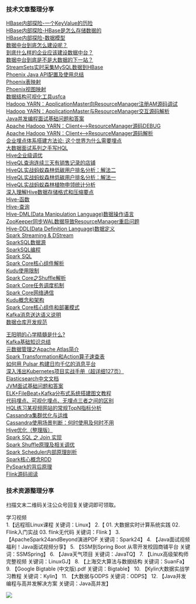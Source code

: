 
### 技术文章整理分享

[HBase内部探险-一个KeyValue的历险](https://mp.weixin.qq.com/s/8t-plcLfHvlCllVbxHUzrw)  
[HBase内部探险-HBase是怎么存储数据的](https://mp.weixin.qq.com/s/SEmfFQMzfFAL-v7HhHjKjg)  
[HBase内部探险-数据模型](https://mp.weixin.qq.com/s/l3LhPiNsH73HVoX-XYHpAg)  
[数据中台到底怎么建设呢？](https://mp.weixin.qq.com/s/0vxB21txllFoFi9umNGxlw)    
[到底什么样的企业应该建设数据中台？](http://mp.weixin.qq.com/s?__biz=MzA4NzA5NzE5Ng==&mid=2650229077&idx=1&sn=4cc6d0ef097764ed0db5692bfd38a2df&chksm=883d4356bf4aca40c1e36393cb2e20aee52a78772976b94802b25b94e5ee7b96637dc4d4870a&scene=21#wechat_redirect)    
[数据中台到底是不是大数据的下一站？](http://mp.weixin.qq.com/s?__biz=MzA4NzA5NzE5Ng==&mid=2650229055&idx=1&sn=322a64a32d4a27f9588ebca1ea129078&chksm=883d433cbf4aca2a8179bb4bf89fac701809f9c77c6940a1ea36848a549bf06d9d5bc1e1531c&scene=21#wechat_redirect)  
[StreamSets实时采集MySQL数据到HBase](http://mp.weixin.qq.com/s?__biz=MzA4NzA5NzE5Ng==&mid=2650229096&idx=1&sn=99253fe3eab7674406505abfbe3bb65a&chksm=883d436bbf4aca7dfdac820bcc3e2c4a86bb860abdab1b3c163050af7d49e0175d8bfd4f0aad&scene=21#wechat_redirect)  
[Phoenix Java API配置及使用总结](http://mp.weixin.qq.com/s?__biz=MzA4NzA5NzE5Ng==&mid=2650229059&idx=1&sn=68029b587d64c003c60ad26c0a52c8d1&chksm=883d4340bf4aca567b8d24dafcbc749dd9fbfa3b64fe9ad308e9948251cab7107d9d5119ebf3&scene=21#wechat_redirect)  
[Phoenix表映射](http://mp.weixin.qq.com/s?__biz=MzA4NzA5NzE5Ng==&mid=2650228989&idx=1&sn=5cd1baa65b61b1a39a18124fe81ec3fa&chksm=883d42febf4acbe8d82a2d4ebb76eff4820de69419c07357958b148b51715bd3baba67f92b17&scene=21#wechat_redirect)  
[Phoenix视图映射](http://mp.weixin.qq.com/s?__biz=MzA4NzA5NzE5Ng==&mid=2650228986&idx=1&sn=7c06b2d8417851ccf804a1ef5873d099&chksm=883d42f9bf4acbef36487bfebad16bdc952caac223292e940e88875eae2a63cfcadb8bcc7410&scene=21#wechat_redirect)  
[数据结构可视化工具usfca](http://mp.weixin.qq.com/s?__biz=MzA4NzA5NzE5Ng==&mid=2650228962&idx=1&sn=f9887961e5ce3ecb0a348a91dbb88146&chksm=883d42e1bf4acbf7ce3f6c254955b5654a8f1da30edcb1827da157d4328dfa043cecbcca2057&scene=21#wechat_redirect)  
[Hadoop YARN：ApplicationMaster向ResourceManager注册AM源码调试](http://mp.weixin.qq.com/s?__biz=MzA4NzA5NzE5Ng==&mid=2650228948&idx=1&sn=5ade6bc0647554e390ab49bd0f05835d&chksm=883d42d7bf4acbc1a1e98c9e3ae9a9ca164f35fe0b50c6d215f13ef44a12b6b90cef8e55cd36&scene=21#wechat_redirect)  
[Hadoop YARN：ApplicationMaster与ResourceManager交互源码解析](http://mp.weixin.qq.com/s?__biz=MzA4NzA5NzE5Ng==&mid=2650228889&idx=1&sn=19fa5502ebc68e5d7d0608540a538708&chksm=883d429abf4acb8c723d7b170fc93b85f3965f4aa9f4abeb157d5fa6ba5375191647d90a59b0&scene=21#wechat_redirect)  
[Java并发编程面试基础问题和答案](http://mp.weixin.qq.com/s?__biz=MzA4NzA5NzE5Ng==&mid=2650228866&idx=2&sn=6ebaa8b86e5a4dac366e9d9315b7ed49&chksm=883d4281bf4acb978ee0895ee11b917d424f0c90b5de812f62c52fd83ab686b2c5c1fd729d63&scene=21#wechat_redirect)  
[Apache Hadoop YARN：Client&lt;--&gt;ResourceManager源码DEBUG](http://mp.weixin.qq.com/s?__biz=MzA4NzA5NzE5Ng==&mid=2650228757&idx=1&sn=1935d1654cdcaeb9c0e09f99e8ba1e19&chksm=883d4216bf4acb00f7262eca27a379dc989d66f6043bbf3e28beaf7aa655cfa24260f6bbe7da&scene=21#wechat_redirect)  
[Apache Hadoop YARN：Client&lt;--&gt;ResourceManager源码解析](http://mp.weixin.qq.com/s?__biz=MzA4NzA5NzE5Ng==&mid=2650228739&idx=2&sn=d635c7c0d4b1b14c199dd43e057b779f&chksm=883d4200bf4acb168c803df6721cac32c301a33d908a568be309e00d001ec426178452af6a89&scene=21#wechat_redirect)  
[企业埋点体系搭建方法论: 这个世界为什么需要埋点](http://mp.weixin.qq.com/s?__biz=MzA4NzA5NzE5Ng==&mid=2650228705&idx=2&sn=6ab68c35935879e465c7a3e261f21e6e&chksm=883d4de2bf4ac4f48744300cec0e5384c507b1a34e345a67f8f09f66e7563084164ec6c9ff92&scene=21#wechat_redirect)  
[大数据面试系列之手写HQL](http://mp.weixin.qq.com/s?__biz=MzA4NzA5NzE5Ng==&mid=2650228687&idx=1&sn=f4611910a44d727db518ac20d9cf1abd&chksm=883d4dccbf4ac4da1bf15a4fe2059c6a6bf697e4ecc2543359fb9aa1448d5d81912c95603029&scene=21#wechat_redirect)  
[Hive企业级调优](http://mp.weixin.qq.com/s?__biz=MzA4NzA5NzE5Ng==&mid=2650228657&idx=2&sn=e4642ec58d1849c6634abdb0d7f6ef03&chksm=883d4db2bf4ac4a4f9956176217153ff2d93735fdaed6e434f4e7bb3742c632b413fed62553f&scene=21#wechat_redirect)  
[HiveQL查询连续三天有销售记录的店铺](http://mp.weixin.qq.com/s?__biz=MzA4NzA5NzE5Ng==&mid=2650228657&idx=3&sn=30b2165a5f284451fcd72e0caad92995&chksm=883d4db2bf4ac4a48a6de7c960247d584bb04d0572b7f74c00813928eab0821a62e0a0d1a8e5&scene=21#wechat_redirect)  
[HiveQL实战蚂蚁森林低碳用户排名分析：解法二](http://mp.weixin.qq.com/s?__biz=MzA4NzA5NzE5Ng==&mid=2650228637&idx=2&sn=2d37acd8fe533318c4fd8ab4edd70338&chksm=883d4d9ebf4ac4881839c78ae75bb13ebfd4021fe4523c774fe77477b819bc5930d6d6435350&scene=21#wechat_redirect)  
[HiveQL实战蚂蚁森林低碳用户排名分析：解法一](http://mp.weixin.qq.com/s?__biz=MzA4NzA5NzE5Ng==&mid=2650228637&idx=1&sn=ae4a5b0d70433cb9ecfb3ca25a843754&chksm=883d4d9ebf4ac488da73edfcdd1c0f08989f34f92df9cfc2b09b200701467bf9e1495da56ea0&scene=21#wechat_redirect)  
[HiveQL实战蚂蚁森林植物申领统计分析](http://mp.weixin.qq.com/s?__biz=MzA4NzA5NzE5Ng==&mid=2650228622&idx=1&sn=3c7fcf28f2b3157a6fc194451d04a666&chksm=883d4d8dbf4ac49b84be96d3afa5b930aa54e90d694167ad00ecf34f2103300d60c86c748574&scene=21#wechat_redirect)  
[深入理解Hive数据存储格式和压缩要点](http://mp.weixin.qq.com/s?__biz=MzA4NzA5NzE5Ng==&mid=2650228622&idx=3&sn=7698dd734cde40444c37f4db260c9103&chksm=883d4d8dbf4ac49b2ecd2fbb3025ba9c0c9c6e0f1c78ddfb4849d6debc0c0920529c57245f08&scene=21#wechat_redirect)  
[Hive-函数](http://mp.weixin.qq.com/s?__biz=MzA4NzA5NzE5Ng==&mid=2650228594&idx=2&sn=194e5f249c73792bec1854941d620d07&chksm=883d4d71bf4ac4677756741682ee069b0a65102ec55c622edb1d40cbc61e6208dc55a67d55c9&scene=21#wechat_redirect)  
[Hive-查询](http://mp.weixin.qq.com/s?__biz=MzA4NzA5NzE5Ng==&mid=2650228527&idx=1&sn=3bed7a694636a158546cce4ae729cbcf&chksm=883d4d2cbf4ac43afe8a10d78d0b5e976495ba2d9da06d1a6c07184fa18e4b36a593659982bd&scene=21#wechat_redirect)  
[Hive-DML(Data Manipulation Language)数据操作语言](http://mp.weixin.qq.com/s?__biz=MzA4NzA5NzE5Ng==&mid=2650228527&idx=2&sn=4cb66e49404b7e2beeee6b792950b187&chksm=883d4d2cbf4ac43af73ff48c7a9df58ff945471c10242399de77a9b673063d7da3bad027893a&scene=21#wechat_redirect)  
[ZooKeeper同步WAL数据导致ResourceManager重启问题](http://mp.weixin.qq.com/s?__biz=MzA4NzA5NzE5Ng==&mid=2650228527&idx=3&sn=dfb259de4a54eb9a25b13cebe74ad678&chksm=883d4d2cbf4ac43a598e8fcaeb6f645667a09005b77134891d231e092311a4b23bc8b11ba8a2&scene=21#wechat_redirect)  
[Hive-DDL(Data Definition Language)数据定义](http://mp.weixin.qq.com/s?__biz=MzA4NzA5NzE5Ng==&mid=2650228510&idx=1&sn=9bf05f83bab6a90cbf6300affac589b9&chksm=883d4d1dbf4ac40b65b70ebd857a794b355f6d5ef5d92550480df02642d7a3da19379a33362a&scene=21#wechat_redirect)  
[Spark Streaming &amp; DStream](http://mp.weixin.qq.com/s?__biz=MzA4NzA5NzE5Ng==&mid=2650228446&idx=1&sn=202ccfb2120c3aa98b4139285080a2c2&chksm=883d4cddbf4ac5cba6e0e37ef5ed9d430a1519092d34f70195e9f4cf1370a9c9356ebaee7b4d&scene=21#wechat_redirect)  
[SparkSQL数据源](http://mp.weixin.qq.com/s?__biz=MzA4NzA5NzE5Ng==&mid=2650228432&idx=3&sn=8cb21255ec59b94c773ab49e68502b7f&chksm=883d4cd3bf4ac5c5feb709e4d35c0ea4699f3ccf5b5d5236a044b1a86aa7ad6bd7bc9e21444c&scene=21#wechat_redirect)  
[SparkSQL编程](http://mp.weixin.qq.com/s?__biz=MzA4NzA5NzE5Ng==&mid=2650228432&idx=1&sn=fd9a186f85b317071ee6a7bff94bb37a&chksm=883d4cd3bf4ac5c551f197cc73e357dfda386a01977948863a56f5ad493c3ca4a7812ff8cf06&scene=21#wechat_redirect)  
[Spark SQL](http://mp.weixin.qq.com/s?__biz=MzA4NzA5NzE5Ng==&mid=2650228432&idx=2&sn=692034c8cd6b023a66b702041147967e&chksm=883d4cd3bf4ac5c52ff16dac487d075408b1b5b330137cacf8aefb80555ee2cfc595bc6f3991&scene=21#wechat_redirect)  
[Spark Core核心组件解析](http://mp.weixin.qq.com/s?__biz=MzA4NzA5NzE5Ng==&mid=2650228381&idx=1&sn=3bca26f246c16a4e9b7a2249601d0a0c&chksm=883d4c9ebf4ac588020d3a19202d6412a40b016dd851e2e369d180ae776c6d6e033e6cc52c28&scene=21#wechat_redirect)  
[Kudu使用限制](http://mp.weixin.qq.com/s?__biz=MzA4NzA5NzE5Ng==&mid=2650228333&idx=1&sn=b21449a68f8d48f0f8f68a655f2e810d&chksm=883d4c6ebf4ac578a6f905fe3b442443d2f74a64bf3cf8b4ff952ca511a79997c30ec073862d&scene=21#wechat_redirect)  
[Spark Core之Shuffle解析](http://mp.weixin.qq.com/s?__biz=MzA4NzA5NzE5Ng==&mid=2650228333&idx=2&sn=19a9e614dd85fcfd336350453b6bbb54&chksm=883d4c6ebf4ac57808ebbe91638ea797ff1029f36e6b3d50f21f25b02d75a6fea9da905667d6&scene=21#wechat_redirect)  
[Spark Core任务调度机制](http://mp.weixin.qq.com/s?__biz=MzA4NzA5NzE5Ng==&mid=2650228287&idx=1&sn=2d30ea8b0b49cc7ffe766602e5f0b970&chksm=883d4c3cbf4ac52ae861e2733e3ba6c6b133c396337210276f4fc17792b8eab0969c839ba9c2&scene=21#wechat_redirect)  
[Spark Core网络通信](http://mp.weixin.qq.com/s?__biz=MzA4NzA5NzE5Ng==&mid=2650228287&idx=2&sn=fcc7f71250ead128fcf762346d30afdb&chksm=883d4c3cbf4ac52a14c0126c8d40193438277f2c07248de67f983d35ad18263966f4fb9668d9&scene=21#wechat_redirect)  
[Kudu概念和架构](http://mp.weixin.qq.com/s?__biz=MzA4NzA5NzE5Ng==&mid=2650228225&idx=1&sn=c64b49465e3bc3f43f5f553f006639c3&chksm=883d4c02bf4ac5140f66cc25acb78a5ca3366a354290db54cac88e3288f7fe7e7b03eee2b36e&scene=21#wechat_redirect)  
[Spark Core核心组件和部署模式](http://mp.weixin.qq.com/s?__biz=MzA4NzA5NzE5Ng==&mid=2650228225&idx=2&sn=a57671381da4aabab93cbb1218435e9b&chksm=883d4c02bf4ac5141f4d49c359126352a2a282dcf407c5ebeeaa38c289c436d3425a26bf0f78&scene=21#wechat_redirect)  
[Kafka消息送达语义说明](http://mp.weixin.qq.com/s?__biz=MzA4NzA5NzE5Ng==&mid=2650228183&idx=2&sn=3a863c1877b04ff1909cfb606a902d02&chksm=883d4fd4bf4ac6c2e55e104a4fb1729e55ed98ac457866329c8848dcb82d58495da49ec6b634&scene=21#wechat_redirect)  
[数据仓库开发规范](http://mp.weixin.qq.com/s?__biz=MzA4NzA5NzE5Ng==&mid=2650228164&idx=1&sn=0b82d0352d17788c698159c74a20db71&chksm=883d4fc7bf4ac6d1754687b7c5fe4f24f699d9ab77450b1d566c147a8549d4a09e95fd29f3aa&scene=21#wechat_redirect)  

[王阳明的心学精髓是什么?](http://mp.weixin.qq.com/s?__biz=MzA4NzA5NzE5Ng==&mid=2650228971&idx=1&sn=d350092173ff27ded7a2b01095ccb5b4&chksm=883d42e8bf4acbfec68c815c9373dfbfd3be326c47401e95750922bfbf1ebe441896d60affb3&scene=21#wechat_redirect)  
[Kafka基础知识总结](http://mp.weixin.qq.com/s?__biz=MzA4NzA5NzE5Ng==&mid=2650228962&idx=2&sn=46071eafdfc92f87d7091bd20076a75a&chksm=883d42e1bf4acbf7dac182d5f029574d836a0c4bc0c343f8f06470c0725ced99657d74559ded&scene=21#wechat_redirect)  
[元数据管理之Apache Atlas简介](http://mp.weixin.qq.com/s?__biz=MzA4NzA5NzE5Ng==&mid=2650228913&idx=1&sn=3f0d80f1c0afaaea98897e4a10bb23e5&chksm=883d42b2bf4acba4ea26582d4f5ee6e94113bf000f0364f8e1056e423553c7d2890ec5f78905&scene=21#wechat_redirect)  
[Spark Transformation和Action算子速查表](http://mp.weixin.qq.com/s?__biz=MzA4NzA5NzE5Ng==&mid=2650228866&idx=1&sn=8a011f9e4975de930c3d4e7bf390e104&chksm=883d4281bf4acb97c32a235ff11d2a7d52e171b51dd590a26cd7a49c7ab26f732ea2343616ae&scene=21#wechat_redirect)  
[如何用 Pulsar 构建日均千亿的消息平台](http://mp.weixin.qq.com/s?__biz=MzA4NzA5NzE5Ng==&mid=2650228814&idx=1&sn=c8fb59a06342859d50b957271ea7d39a&chksm=883d424dbf4acb5b53651753e4ce9990398d610084698eb299e6ffc8ef12693458473ce38ea7&scene=21#wechat_redirect)  
[深入浅出Kubernetes项目实战手册（超详细127页）](http://mp.weixin.qq.com/s?__biz=MzA4NzA5NzE5Ng==&mid=2650228814&idx=2&sn=9bc3cfae219c4d7c118d1b792abf4141&chksm=883d424dbf4acb5bcfd98bf6ed1b3428c1304626fa37b58e930b61007597827b2179fde89cc9&scene=21#wechat_redirect)  
[Elasticsearch中文文档](http://mp.weixin.qq.com/s?__biz=MzA4NzA5NzE5Ng==&mid=2650228814&idx=3&sn=9d171f3ff7588c3f482045729ee7edf0&chksm=883d424dbf4acb5b122e5a9f17a57e53ba25873c1532285d57d03c718f424d97762cc3293b99&scene=21#wechat_redirect)  
[JVM面试基础问题和答案](http://mp.weixin.qq.com/s?__biz=MzA4NzA5NzE5Ng==&mid=2650228814&idx=4&sn=f9c7697691d5ffca6e3e5e0d3853ed6e&chksm=883d424dbf4acb5b373f75829a376123de2548bc2a2c36a747774816bbd91170e1c86b5b28d5&scene=21#wechat_redirect)  
[ELK+FileBeat+Kafka分布式系统搭建图文教程](http://mp.weixin.qq.com/s?__biz=MzA4NzA5NzE5Ng==&mid=2650228757&idx=2&sn=494d6dec81c69dac01c6f4abde593597&chksm=883d4216bf4acb00f733076d41c40d62c50358063c59ad83b39e5665a132c6d7a6c63f8cd486&scene=21#wechat_redirect)  
[代码埋点、可视化埋点、无埋点三者之间的区别](http://mp.weixin.qq.com/s?__biz=MzA4NzA5NzE5Ng==&mid=2650228705&idx=3&sn=d2b36d6c9936bd23e9257913778f187c&chksm=883d4de2bf4ac4f450a102fe7fb7de113b345fd2e9c9e274c652029ef4ff3a100b03dc7441d5&scene=21#wechat_redirect)  
[HQL练习某视频网站的常规TopN指标分析](http://mp.weixin.qq.com/s?__biz=MzA4NzA5NzE5Ng==&mid=2650228676&idx=2&sn=57fee54c1040fef1bfc17cc577e59141&chksm=883d4dc7bf4ac4d1adb28c6ad6a4eb3099a020fbb087d41e0e6eaaf71eedb330dd9a53658532&scene=21#wechat_redirect)  
[Cassandra集群优化与运维](http://mp.weixin.qq.com/s?__biz=MzA4NzA5NzE5Ng==&mid=2650228505&idx=1&sn=716ef86ee259ec73da54416e46b61af5&chksm=883d4d1abf4ac40c32fbe96c872f12abf1556d61bb62514195c7d64aa52da584f2b756407125&scene=21#wechat_redirect)  
[Cassandra使用场景判断：何时使用及何时不用](http://mp.weixin.qq.com/s?__biz=MzA4NzA5NzE5Ng==&mid=2650228504&idx=1&sn=ce68831ee5517807578b0703e6457494&chksm=883d4d1bbf4ac40dee2958ecfe1eca71d406a6b0bc9e37564855e06aca016e66eb5d2077ec6d&scene=21#wechat_redirect)  
[Hive优化（整理版）](http://mp.weixin.qq.com/s?__biz=MzA4NzA5NzE5Ng==&mid=2650228348&idx=1&sn=ca52448c9ad00575555c20c8726c4ea0&chksm=883d4c7fbf4ac56990301804a123a6bf8a25d6fe76a20664e12563b7675450c5ed0814556ac9&scene=21#wechat_redirect)  
[Spark SQL 之 Join 实现](http://mp.weixin.qq.com/s?__biz=MzA4NzA5NzE5Ng==&mid=2650228183&idx=1&sn=a1c3abb503d3f13f354026ef4039f052&chksm=883d4fd4bf4ac6c2d5e39560253de60021b7a339e01eec57154a6442ff3bdda307a8cbe393b4&scene=21#wechat_redirect)  
[Spark Shuffle原理及相关调优](http://mp.weixin.qq.com/s?__biz=MzA4NzA5NzE5Ng==&mid=2650228151&idx=1&sn=a5cd5661a9a9ce63d65ad4b296f70837&chksm=883d4fb4bf4ac6a21a8229e5f49915ff62ffcc0bb97c34ce2864472c80de154d2882b5184d5a&scene=21#wechat_redirect)  
[Spark Scheduler内部原理剖析](http://mp.weixin.qq.com/s?__biz=MzA4NzA5NzE5Ng==&mid=2650228130&idx=2&sn=4f9a7bca6f40454aa808713506a54252&chksm=883d4fa1bf4ac6b792b8fffa72f55dbfc81fd0255c87c01ab7b4c0487e65604e9fa15b383e41&scene=21#wechat_redirect)  
[Spark核心概念RDD](http://mp.weixin.qq.com/s?__biz=MzA4NzA5NzE5Ng==&mid=2650228081&idx=1&sn=1809ffc4e88810e3d519aab5963aa701&chksm=883d4f72bf4ac664ab1b7aa7836f8199f44e2ce35da663945c429a41df5888df9468df039d18&scene=21#wechat_redirect)  
[PySpark的背后原理](http://mp.weixin.qq.com/s?__biz=MzA4NzA5NzE5Ng==&mid=2650228057&idx=1&sn=94eb67e032087d3e21072126cde928d6&chksm=883d4f5abf4ac64cdf36528ec6efdb656d0d5e1c2525496de2f2153e1f55fb0e455192c5ab29&scene=21#wechat_redirect)  
[Flink源码阅读](https://blog.jrwang.me/post/)  


### 技术资源整理分享

扫描文末二维码关注公众号回复关键词即可领取。

学习视频  
1.【远程班Linux课程 关键词：Linux】
2.【
      01. 大数据实时计算系统实践
      02. Flink入门实战
      03. flink无代码
      关键词：Flink
    】
3. 【ApacheSpark24andBeyond演进PDF 关键词：Spark24】
4. 【Java面试视频 福利！Java面试视频分享】
5. 【SSM到Spring Boot 从零开发校园商铺平台 关键词：SSMSpring】
6. 【Java天气项目 关键词：JavaTQ】
7. 【Linux高级架构师完整视频 关键词：LinuxGJ】
8. 【上海交大算法与数据结构 关键词：SuanFa】
9. 【Google Bigtable (中文版).pdf 关键词：Bigtable】
10. 【Kylin大数据实战学习教程 关键词：Kylin】
11. 【大数据与ODPS 关键词：ODPS】
12. 【Java并发编程与高并发解决方案 关键词：Java高并发】

![](https://camo.githubusercontent.com/70cb12269608b70c64085763ea3396f55fd53e7f/687474703a2f2f696d616765732e69636f636f726f2e6d652f696d616765732f6e65772f7172636f64655f666f725f67685f3135666565336130333739375f3235382e6a7067)

















